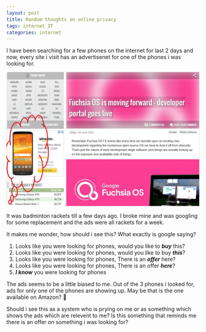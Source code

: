 ```yaml
---
layout: post
title: Random thoughts on online privacy
tags: internet IT
categories: internet
---
```


I have been searching for a few phones on the internet for last 2 days and  now, every site i visit has an advertisenet for one of the phones i was looking for.


![ads](/assets/media/ads.jpg)


It was badminton rackets till a few days ago. I broke mine and was googling for some replacement and the ads were all rackets for a week.

It makes me wonder, how should i see this? What exactly is google saying?

1. Looks like you were looking for phones, would you like to ***buy*** this?
2. Looks like you were looking for phones, would you like to buy ***this***?
3. Looks like you were looking for phones, There is an ***offer*** here?
4. Looks like you were looking for phones, There is an offer ***here***?
5. ***I know*** you were looking for phones
 
The ads seems to be a little biased to me. Out of the 3 phones i looked for, ads for only one of the phones are showing up. May be that is the one available on Amazon? 🤷‍

Should i see this as a system who is prying on me or as something which shows the ads which are relevent to me? Is this something that reminds me there is an offer on something i was looking for?

